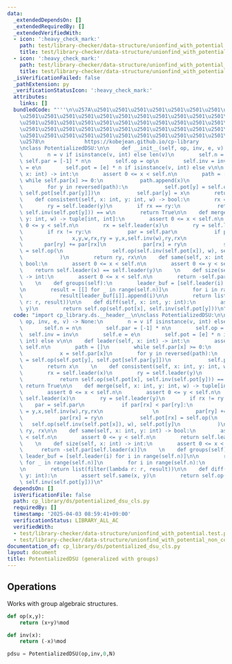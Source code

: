 ```yaml
---
data:
  _extendedDependsOn: []
  _extendedRequiredBy: []
  _extendedVerifiedWith:
  - icon: ':heavy_check_mark:'
    path: test/library-checker/data-structure/unionfind_with_potential.test.py
    title: test/library-checker/data-structure/unionfind_with_potential.test.py
  - icon: ':heavy_check_mark:'
    path: test/library-checker/data-structure/unionfind_with_potential_non_commutative_group.test.py
    title: test/library-checker/data-structure/unionfind_with_potential_non_commutative_group.test.py
  _isVerificationFailed: false
  _pathExtension: py
  _verificationStatusIcon: ':heavy_check_mark:'
  attributes:
    links: []
  bundledCode: "'''\n\u257A\u2501\u2501\u2501\u2501\u2501\u2501\u2501\u2501\u2501\u2501\
    \u2501\u2501\u2501\u2501\u2501\u2501\u2501\u2501\u2501\u2501\u2501\u2501\u2501\
    \u2501\u2501\u2501\u2501\u2501\u2501\u2501\u2501\u2501\u2501\u2501\u2501\u2501\
    \u2501\u2501\u2501\u2501\u2501\u2501\u2501\u2501\u2501\u2501\u2501\u2501\u2501\
    \u2501\u2501\u2501\u2501\u2501\u2501\u2501\u2501\u2501\u2501\u2501\u2501\u2501\
    \u2578\n             https://kobejean.github.io/cp-library               \n'''\n\
    \nclass PotentializedDSU:\n\n    def __init__(self, op, inv, e, v) -> None:\n\
    \        n = v if isinstance(v, int) else len(v)\n        self.n = n\n       \
    \ self.par = [-1] * n\n        self.op = op\n        self.inv = inv\n        self.e\
    \ = e\n        self.pot = [e] * n if isinstance(v, int) else v\n\n    def leader(self,\
    \ x: int) -> int:\n        assert 0 <= x < self.n\n        path = []\n       \
    \ while self.par[x] >= 0:\n            path.append(x)\n            x = self.par[x]\n\
    \        for y in reversed(path):\n            self.pot[y] = self.op(self.pot[y],\
    \ self.pot[self.par[y]])\n            self.par[y] = x\n        return x\n    \n\
    \    def consistent(self, x: int, y: int, w) -> bool:\n        rx = self.leader(x)\n\
    \        ry = self.leader(y)\n        if rx == ry:\n            return self.op(self.pot[x],\
    \ self.inv(self.pot[y])) == w\n        return True\n\n    def merge(self, x: int,\
    \ y: int, w) -> tuple[int, int]:\n        assert 0 <= x < self.n\n        assert\
    \ 0 <= y < self.n\n        rx = self.leader(x)\n        ry = self.leader(y)\n\
    \        if rx != ry:\n            par = self.par\n            if par[rx] < par[ry]:\n\
    \                x,y,w,rx,ry = y,x,self.inv(w),ry,rx\n                \n     \
    \       par[ry] += par[rx]\n            par[rx] = ry\n            self.pot[rx]\
    \ = self.op(\n                self.op(self.inv(self.pot[x]), w), self.pot[y]\n\
    \            )\n        return ry, rx\n\n    def same(self, x: int, y: int) ->\
    \ bool:\n        assert 0 <= x < self.n\n        assert 0 <= y < self.n\n    \
    \    return self.leader(x) == self.leader(y)\n    \n    def size(self, x: int)\
    \ -> int:\n        assert 0 <= x < self.n\n        return -self.par[self.leader(x)]\n\
    \    \n    def groups(self):\n        leader_buf = [self.leader(i) for i in range(self.n)]\n\
    \n        result = [[] for _ in range(self.n)]\n        for i in range(self.n):\n\
    \            result[leader_buf[i]].append(i)\n\n        return list(filter(lambda\
    \ r: r, result))\n\n    def diff(self, x: int, y: int):\n        assert self.same(x,\
    \ y)\n        return self.op(self.pot[x], self.inv(self.pot[y]))\n"
  code: "import cp_library.ds.__header__\n\nclass PotentializedDSU:\n\n    def __init__(self,\
    \ op, inv, e, v) -> None:\n        n = v if isinstance(v, int) else len(v)\n \
    \       self.n = n\n        self.par = [-1] * n\n        self.op = op\n      \
    \  self.inv = inv\n        self.e = e\n        self.pot = [e] * n if isinstance(v,\
    \ int) else v\n\n    def leader(self, x: int) -> int:\n        assert 0 <= x <\
    \ self.n\n        path = []\n        while self.par[x] >= 0:\n            path.append(x)\n\
    \            x = self.par[x]\n        for y in reversed(path):\n            self.pot[y]\
    \ = self.op(self.pot[y], self.pot[self.par[y]])\n            self.par[y] = x\n\
    \        return x\n    \n    def consistent(self, x: int, y: int, w) -> bool:\n\
    \        rx = self.leader(x)\n        ry = self.leader(y)\n        if rx == ry:\n\
    \            return self.op(self.pot[x], self.inv(self.pot[y])) == w\n       \
    \ return True\n\n    def merge(self, x: int, y: int, w) -> tuple[int, int]:\n\
    \        assert 0 <= x < self.n\n        assert 0 <= y < self.n\n        rx =\
    \ self.leader(x)\n        ry = self.leader(y)\n        if rx != ry:\n        \
    \    par = self.par\n            if par[rx] < par[ry]:\n                x,y,w,rx,ry\
    \ = y,x,self.inv(w),ry,rx\n                \n            par[ry] += par[rx]\n\
    \            par[rx] = ry\n            self.pot[rx] = self.op(\n             \
    \   self.op(self.inv(self.pot[x]), w), self.pot[y]\n            )\n        return\
    \ ry, rx\n\n    def same(self, x: int, y: int) -> bool:\n        assert 0 <= x\
    \ < self.n\n        assert 0 <= y < self.n\n        return self.leader(x) == self.leader(y)\n\
    \    \n    def size(self, x: int) -> int:\n        assert 0 <= x < self.n\n  \
    \      return -self.par[self.leader(x)]\n    \n    def groups(self):\n       \
    \ leader_buf = [self.leader(i) for i in range(self.n)]\n\n        result = [[]\
    \ for _ in range(self.n)]\n        for i in range(self.n):\n            result[leader_buf[i]].append(i)\n\
    \n        return list(filter(lambda r: r, result))\n\n    def diff(self, x: int,\
    \ y: int):\n        assert self.same(x, y)\n        return self.op(self.pot[x],\
    \ self.inv(self.pot[y]))\n"
  dependsOn: []
  isVerificationFile: false
  path: cp_library/ds/potentialized_dsu_cls.py
  requiredBy: []
  timestamp: '2025-04-03 08:59:41+09:00'
  verificationStatus: LIBRARY_ALL_AC
  verifiedWith:
  - test/library-checker/data-structure/unionfind_with_potential.test.py
  - test/library-checker/data-structure/unionfind_with_potential_non_commutative_group.test.py
documentation_of: cp_library/ds/potentialized_dsu_cls.py
layout: document
title: PotentializedDSU (generalized with groups)
---
```


## Operations

Works with group algebraic structures.

```python
def op(x,y):
    return (x+y)%mod

def inv(x):
    return (-x)%mod

pdsu = PotentializedDSU(op,inv,0,N)

```